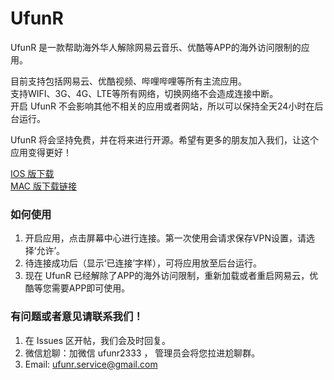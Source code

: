 
# UfunR

UfunR 是一款帮助海外华人解除网易云音乐、优酷等APP的海外访问限制的应用。  

目前支持包括网易云、优酷视频、哔哩哔哩等所有主流应用。  
支持WIFI、3G、4G、LTE等所有网络，切换网络不会造成连接中断。    
开启 UfunR 不会影响其他不相关的应用或者网站，所以可以保持全天24小时在后台运行。  

UfunR 将会坚持免费，并在将来进行开源。希望有更多的朋友加入我们，让这个应用变得更好！  

[IOS 版下载](https://itunes.apple.com/us/app/ufunr-%E5%B8%AE%E5%8A%A9%E6%B5%B7%E5%A4%96%E5%8D%8E%E4%BA%BA%E8%AE%BF%E9%97%AE%E5%9B%BD%E5%86%85%E5%BA%94%E7%94%A8/id1230281425?ls=1&mt=8)  
[MAC 版下载链接](https://itunes.apple.com/us/app/ufunr-%E5%B8%AE%E5%8A%A9%E6%B5%B7%E5%A4%96%E5%8D%8E%E4%BA%BA%E8%AE%BF%E9%97%AE%E5%9B%BD%E5%86%85%E5%BA%94%E7%94%A8/id1332946020?ls=1&mt=12)

### 如何使用

1. 开启应用，点击屏幕中心进行连接。第一次使用会请求保存VPN设置，请选择‘允许’。 
2. 待连接成功后（显示‘已连接’字样），可将应用放至后台运行。
3. 现在 UfunR 已经解除了APP的海外访问限制，重新加载或者重启网易云，优酷等您需要APP即可使用。

### 有问题或者意见请联系我们！
1. 在 Issues 区开帖，我们会及时回复。
2. 微信尬聊：加微信 ufunr2333 ， 管理员会将您拉进尬聊群。
3. Email: ufunr.service@gmail.com
